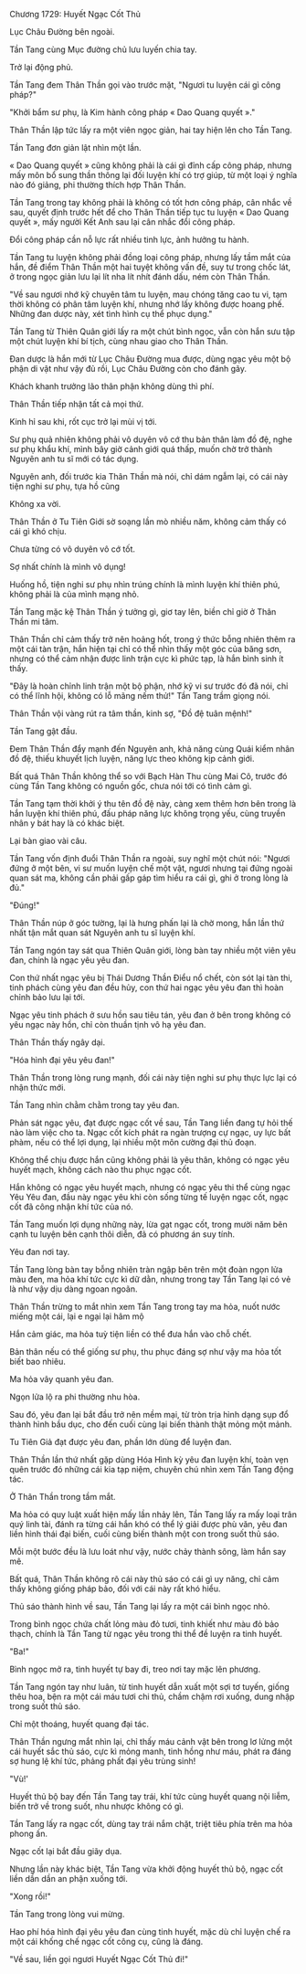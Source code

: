 




Chương 1729: Huyết Ngạc Cốt Thủ


Lục Châu Đường bên ngoài.

Tần Tang cùng Mục đường chủ lưu luyến chia tay.

Trở lại động phủ.

Tần Tang đem Thân Thần gọi vào trước mặt, "Ngươi tu luyện cái gì công pháp?"

"Khởi bẩm sư phụ, là Kim hành công pháp « Dao Quang quyết »."

Thân Thần lập tức lấy ra một viên ngọc giản, hai tay hiện lên cho Tần Tang.

Tần Tang đơn giản lật nhìn một lần.

« Dao Quang quyết » cũng không phải là cái gì đỉnh cấp công pháp, nhưng mấy môn bổ sung thần thông lại đối luyện khí có trợ giúp, từ một loại ý nghĩa nào đó giảng, phi thường thích hợp Thân Thần.

Tần Tang trong tay không phải là không có tốt hơn công pháp, cân nhắc về sau, quyết định trước hết để cho Thân Thần tiếp tục tu luyện « Dao Quang quyết », mấy người Kết Anh sau lại cân nhắc đổi công pháp.

Đổi công pháp cần nỗ lực rất nhiều tinh lực, ảnh hưởng tu hành.

Tần Tang tu luyện không phải đồng loại công pháp, nhưng lấy tầm mắt của hắn, đề điểm Thân Thần một hai tuyệt không vấn đề, suy tư trong chốc lát, ở trong ngọc giản lưu lại lít nha lít nhít đánh dấu, ném còn Thân Thần.

"Về sau ngươi nhớ kỹ chuyên tâm tu luyện, mau chóng tăng cao tu vi, tạm thời không có phân tâm luyện khí, nhưng nhớ lấy không được hoang phế. Những đan dược này, xét tình hình cụ thể phục dụng."

Tần Tang từ Thiên Quân giới lấy ra một chút bình ngọc, vẫn còn hắn sưu tập một chút luyện khí bí tịch, cùng nhau giao cho Thân Thần.

Đan dược là hắn mới từ Lục Châu Đường mua được, dùng ngạc yêu một bộ phận di vật như vậy đủ rồi, Lục Châu Đường còn cho đánh gãy.

Khách khanh trưởng lão thân phận không dùng thì phí.

Thân Thần tiếp nhận tất cả mọi thứ.

Kinh hỉ sau khi, rốt cục trở lại mùi vị tới.

Sư phụ quả nhiên không phải vô duyên vô cớ thu bản thân làm đồ đệ, nghe sư phụ khẩu khí, mình bây giờ cảnh giới quá thấp, muốn chờ trở thành Nguyên anh tu sĩ mới có tác dụng.

Nguyên anh, đối trước kia Thân Thần mà nói, chỉ dám ngẫm lại, có cái này tiện nghi sư phụ, tựa hồ cũng

Không xa vời.

Thân Thần ở Tu Tiên Giới sờ soạng lần mò nhiều năm, không cảm thấy có cái gì khó chịu.

Chưa từng có vô duyên vô cớ tốt.

Sợ nhất chính là mình vô dụng!

Huống hồ, tiện nghi sư phụ nhìn trúng chính là mình luyện khí thiên phú, không phải là của mình mạng nhỏ.

Tần Tang mặc kệ Thân Thần ý tưởng gì, giơ tay lên, biền chỉ giờ ở Thân Thần mi tâm.

Thân Thần chỉ cảm thấy trở nên hoảng hốt, trong ý thức bỗng nhiên thêm ra một cái tàn trận, hắn hiện tại chỉ có thể nhìn thấy một góc của băng sơn, nhưng có thể cảm nhận được linh trận cực kì phức tạp, là hắn bình sinh ít thấy.

"Đây là hoàn chỉnh linh trận một bộ phận, nhớ kỹ vi sư trước đó đã nói, chỉ có thể lĩnh hội, không có lỗ mãng nếm thử!" Tần Tang trầm giọng nói.

Thân Thần vội vàng rút ra tâm thần, kinh sợ, "Đồ đệ tuân mệnh!"

Tần Tang gật đầu.

Đem Thân Thần đẩy mạnh đến Nguyên anh, khả năng cùng Quái kiểm nhân đồ đệ, thiếu khuyết lịch luyện, năng lực theo không kịp cảnh giới.

Bất quá Thân Thần không thể so với Bạch Hàn Thu cùng Mai Cô, trước đó cùng Tần Tang không có nguồn gốc, chưa nói tới có tình cảm gì.

Tần Tang tạm thời khởi ý thu tên đồ đệ này, càng xem thêm hơn bên trong là hắn luyện khí thiên phú, đấu pháp năng lực không trọng yếu, cùng truyền nhân y bát hay là có khác biệt.

Lại bàn giao vài câu.

Tần Tang vốn định đuổi Thân Thần ra ngoài, suy nghĩ một chút nói: "Ngươi đứng ở một bên, vi sư muốn luyện chế một vật, ngươi nhưng tại đứng ngoài quan sát ma, không cần phải gấp gáp tìm hiểu ra cái gì, ghi ở trong lòng là đủ."

"Đúng!"

Thân Thần núp ở góc tường, lại là hưng phấn lại là chờ mong, hắn lần thứ nhất tận mắt quan sát Nguyên anh tu sĩ luyện khí.

Tần Tang ngón tay sát qua Thiên Quân giới, lòng bàn tay nhiều một viên yêu đan, chính là ngạc yêu yêu đan.

Con thứ nhất ngạc yêu bị Thái Dương Thần Điểu nổ chết, còn sót lại tàn thi, tinh phách cùng yêu đan đều hủy, con thứ hai ngạc yêu yêu đan thì hoàn chỉnh bảo lưu lại tới.

Ngạc yêu tinh phách ở sưu hồn sau tiêu tán, yêu đan ở bên trong không có yêu ngạc này hồn, chỉ còn thuần tịnh vô hạ yêu đan.

Thân Thần thấy ngây dại.

"Hóa hình đại yêu yêu đan!"

Thân Thần trong lòng rung mạnh, đối cái này tiện nghi sư phụ thực lực lại có nhận thức mới.

Tần Tang nhìn chằm chằm trong tay yêu đan.

Phản sát ngạc yêu, đạt được ngạc cốt về sau, Tần Tang liền đang tự hỏi thế nào làm việc cho ta. Ngạc cốt kích phát ra ngàn trượng cự ngạc, uy lực bất phàm, nếu có thể lợi dụng, lại nhiều một môn cường đại thủ đoạn.

Không thể chịu được hắn cũng không phải là yêu thân, không có ngạc yêu huyết mạch, không cách nào thu phục ngạc cốt.

Hắn không có ngạc yêu huyết mạch, nhưng có ngạc yêu thi thể cùng ngạc Yêu Yêu đan, đầu này ngạc yêu khi còn sống từng tế luyện ngạc cốt, ngạc cốt đã công nhận khí tức của nó.

Tần Tang muốn lợi dụng những này, lừa gạt ngạc cốt, trong mười năm bên cạnh tu luyện bên cạnh thôi diễn, đã có phương án suy tính.

Yêu đan nơi tay.

Tần Tang lòng bàn tay bỗng nhiên tràn ngập bên trên một đoàn ngọn lửa màu đen, ma hỏa khí tức cực kì dữ dằn, nhưng trong tay Tần Tang lại có vẻ là như vậy dịu dàng ngoan ngoãn.

Thân Thần trừng to mắt nhìn xem Tần Tang trong tay ma hỏa, nuốt nước miếng một cái, lại e ngại lại hâm mộ

Hắn cảm giác, ma hỏa tuỳ tiện liền có thể đưa hắn vào chỗ chết.

Bản thân nếu có thể giống sư phụ, thu phục đáng sợ như vậy ma hỏa tốt biết bao nhiêu.

Ma hỏa vây quanh yêu đan.

Ngọn lửa lộ ra phi thường nhu hòa.

Sau đó, yêu đan lại bắt đầu trở nên mềm mại, từ tròn trịa hình dạng sụp đổ thành hình bầu dục, cho đến cuối cùng lại biến thành thật mỏng một mảnh.

Tu Tiên Giả đạt được yêu đan, phần lớn dùng để luyện đan.

Thân Thần lần thứ nhất gặp dùng Hóa Hình kỳ yêu đan luyện khí, toàn vẹn quên trước đó những cái kia tạp niệm, chuyên chú nhìn xem Tần Tang động tác.

Ở Thân Thần trong tầm mắt.

Ma hỏa có quy luật xuất hiện mấy lần nhảy lên, Tần Tang lấy ra mấy loại trân quý linh tài, đánh ra từng cái hắn khó có thể lý giải được phù văn, yêu đan liền hình thái đại biến, cuối cùng biến thành một con trong suốt thủ sáo.

Mỗi một bước đều là lưu loát như vậy, nước chảy thành sông, làm hắn say mê.

Bất quá, Thân Thần không rõ cái này thủ sáo có cái gì uy năng, chỉ cảm thấy không giống pháp bảo, đối với cái này rất khó hiểu.

Thủ sáo thành hình về sau, Tần Tang lại lấy ra một cái bình ngọc nhỏ.

Trong bình ngọc chứa chất lỏng màu đỏ tươi, tinh khiết như màu đỏ bảo thạch, chính là Tần Tang từ ngạc yêu trong thi thể đề luyện ra tinh huyết.

"Ba!"

Bình ngọc mở ra, tinh huyết tự bay đi, treo nơi tay mặc lên phương.

Tần Tang ngón tay như luân, từ tinh huyết dẫn xuất một sợi tơ tuyến, giống thêu hoa, bện ra một cái máu tươi chi thủ, chầm chậm rơi xuống, dung nhập trong suốt thủ sáo.

Chỉ một thoáng, huyết quang đại tác.

Thân Thần ngưng mắt nhìn lại, chỉ thấy máu cảnh vật bên trong lơ lửng một cái huyết sắc thủ sáo, cực kì mỏng manh, tinh hồng như máu, phát ra đáng sợ hung lệ khí tức, phảng phất đại yêu trùng sinh!

"Vù!'

Huyết thủ bộ bay đến Tần Tang tay trái, khí tức cùng huyết quang nội liễm, biến trở về trong suốt, nhu nhược không có gì.

Tần Tang lấy ra ngạc cốt, dùng tay trái nắm chặt, triệt tiêu phía trên ma hỏa phong ấn.

Ngạc cốt lại bắt đầu giãy dụa.

Nhưng lần này khác biệt, Tần Tang vừa khởi động huyết thủ bộ, ngạc cốt liền dần dần an phận xuống tới.

"Xong rồi!"

Tần Tang trong lòng vui mừng.

Hao phí hóa hình đại yêu yêu đan cùng tinh huyết, mặc dù chỉ luyện chế ra một cái khống chế ngạc cốt công cụ, cũng là đáng.

"Về sau, liền gọi ngươi Huyết Ngạc Cốt Thủ đi!"




